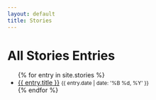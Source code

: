 ```yaml
---
layout: default
title: Stories
---
```


<h1>All Stories Entries</h1>
<ul>
{% for entry in site.stories %}
    <li>
        <a href="{{ entry.url }}">{{ entry.title }}</a>
        <small>{{ entry.date | date: '%B %d, %Y' }}</small>
    </li>
{% endfor %}
</ul>